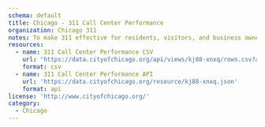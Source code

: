 ```yaml
---
schema: default
title: Chicago - 311 Call Center Performance
organization: Chicago 311
notes: To make 311 effective for residents, visitors, and business owners, 311 representatives must respond to calls in a timely and accurate manner.
resources:
  - name: 311 Call Center Performance CSV
    url: "https://data.cityofchicago.org/api/views/kj88-xnxq/rows.csv?accessType=DOWNLOAD&bom=true&format=true"
    format: csv
  - name: 311 Call Center Performance API
    url: 'https://data.cityofchicago.org/resource/kj88-xnxq.json'
    format: api
license: 'http://www.cityofchicago.org/'
category:
  - Chicago
---
```

